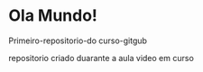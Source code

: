 # Ola Mundo!
 Primeiro-repositorio-do curso-gitgub

 repositorio criado duarante a aula video em curso
